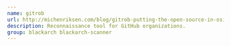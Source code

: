 ```yaml
---
name: gitrob
url: http://michenriksen.com/blog/gitrob-putting-the-open-source-in-osint/
description: Reconnaissance tool for GitHub organizations.
group: blackarch blackarch-scanner
---
```

